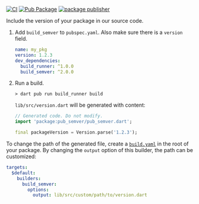 [![CI](https://github.com/jtdLab/build_semver/workflows/CI/badge.svg?branch=master)](https://github.com/jtdLab/build_semver/actions?query=workflow%3ACI+branch%3Amaster)
[![Pub Package](https://img.shields.io/pub/v/build_semver.svg)](https://pub.dev/packages/build_semver)
[![package publisher](https://img.shields.io/pub/publisher/build_semver.svg)](https://pub.dev/packages/build_semver/publisher)

Include the version of your package in our source code.

1. Add `build_semver` to `pubspec.yaml`. Also make sure there is a `version`
   field.

   ```yaml
   name: my_pkg
   version: 1.2.3
   dev_dependencies:
     build_runner: ^1.0.0
     build_semver: ^2.0.0
   ```

2. Run a build.

   ```console
   > dart pub run build_runner build
   ```

   `lib/src/version.dart` will be generated with content:

   ```dart
   // Generated code. Do not modify.
   import 'package:pub_semver/pub_semver.dart';

   final packageVersion = Version.parse('1.2.3');
   ```

To change the path of the generated file, create a
[`build.yaml`](https://pub.dev/packages/build_config) in the root of your
package. By changing the `output` option of this builder, the path can be
customized:

```yaml
targets:
  $default:
    builders:
      build_semver:
        options:
          output: lib/src/custom/path/to/version.dart
```
